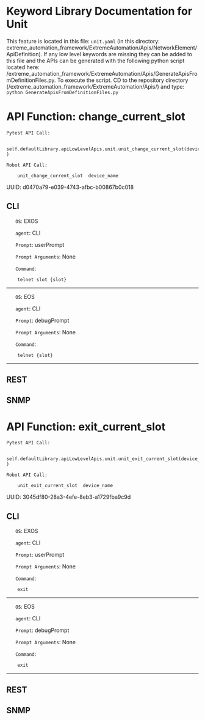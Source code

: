 # Keyword Library Documentation for Unit
This feature is located in this file: `unit.yaml` (in this directory: extreme_automation_framework/ExtremeAutomation/Apis/NetworkElement/ApiDefinition). If any low level keywords are missing they can be added to this file and the APIs can be generated with the following python script located here: /extreme_automation_framework/ExtremeAutomation/Apis/GenerateApisFromDefinitionFiles.py. To execute the script. CD to the repository directory (/extreme_automation_framework/ExtremeAutomation/Apis/) and type: `python GenerateApisFromDefinitionFiles.py`

# API Function: change_current_slot
	Pytest API Call: 

		self.defaultLibrary.apiLowLevelApis.unit.unit_change_current_slot(device_name )

	Robot API Call: 

		unit_change_current_slot  device_name  

UUID: d0470a79-e039-4743-afbc-b00867b0c018
## CLI
&nbsp;&nbsp;&nbsp;&nbsp;&nbsp;&nbsp;`OS`: EXOS

&nbsp;&nbsp;&nbsp;&nbsp;&nbsp;&nbsp;`agent`: CLI

&nbsp;&nbsp;&nbsp;&nbsp;&nbsp;&nbsp;`Prompt`: userPrompt

&nbsp;&nbsp;&nbsp;&nbsp;&nbsp;&nbsp;`Prompt Arguments`: None

&nbsp;&nbsp;&nbsp;&nbsp;&nbsp;&nbsp;`Command`:

		telnet slot {slot}

----------------------------------------------


&nbsp;&nbsp;&nbsp;&nbsp;&nbsp;&nbsp;`OS`: EOS

&nbsp;&nbsp;&nbsp;&nbsp;&nbsp;&nbsp;`agent`: CLI

&nbsp;&nbsp;&nbsp;&nbsp;&nbsp;&nbsp;`Prompt`: debugPrompt

&nbsp;&nbsp;&nbsp;&nbsp;&nbsp;&nbsp;`Prompt Arguments`: None

&nbsp;&nbsp;&nbsp;&nbsp;&nbsp;&nbsp;`Command`:

		telnet {slot}

----------------------------------------------


## REST
## SNMP
# API Function: exit_current_slot
	Pytest API Call: 

		self.defaultLibrary.apiLowLevelApis.unit.unit_exit_current_slot(device_name )

	Robot API Call: 

		unit_exit_current_slot  device_name  

UUID: 3045df80-28a3-4efe-8eb3-a1729fba9c9d
## CLI
&nbsp;&nbsp;&nbsp;&nbsp;&nbsp;&nbsp;`OS`: EXOS

&nbsp;&nbsp;&nbsp;&nbsp;&nbsp;&nbsp;`agent`: CLI

&nbsp;&nbsp;&nbsp;&nbsp;&nbsp;&nbsp;`Prompt`: userPrompt

&nbsp;&nbsp;&nbsp;&nbsp;&nbsp;&nbsp;`Prompt Arguments`: None

&nbsp;&nbsp;&nbsp;&nbsp;&nbsp;&nbsp;`Command`:

		exit

----------------------------------------------


&nbsp;&nbsp;&nbsp;&nbsp;&nbsp;&nbsp;`OS`: EOS

&nbsp;&nbsp;&nbsp;&nbsp;&nbsp;&nbsp;`agent`: CLI

&nbsp;&nbsp;&nbsp;&nbsp;&nbsp;&nbsp;`Prompt`: debugPrompt

&nbsp;&nbsp;&nbsp;&nbsp;&nbsp;&nbsp;`Prompt Arguments`: None

&nbsp;&nbsp;&nbsp;&nbsp;&nbsp;&nbsp;`Command`:

		exit

----------------------------------------------


## REST
## SNMP
